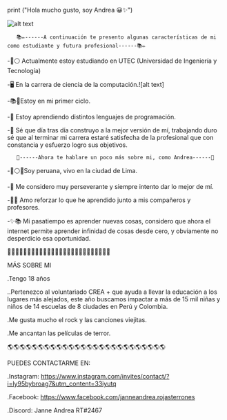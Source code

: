 
print ("Hola mucho gusto, soy Andrea 😀✨")

![alt text](https://media.istockphoto.com/vectors/computer-science-word-concepts-banner-vector-id1173372800)



       📚✏️------A continuación te presento algunas características de mi como estudiante y futura profesional------📚✏️

-🔵⚪ Actualmente estoy estudiando en UTEC (Universidad de Ingeniería y Tecnología) 

-🖥️ En la carrera de ciencia de la computación.![alt text]

-📚🎒Estoy en mi primer ciclo.

-🙌 Estoy aprendiendo distintos lenguajes de programación.

-🤗 Sé que día tras día construyo a la mejor versión de mí, trabajando duro sé que al terminar mi carrera estaré satisfecha de la profesional que con constancia y esfuerzo logro sus objetivos.


       🌷------Ahora te hablare un poco más sobre mi, como Andrea------🌷

-🔴⚪🔴Soy peruana, vivo en la ciudad de Lima. 

-🥰 Me considero muy perseverante y siempre intento dar lo mejor de mí.


-🧠🤓 Amo reforzar lo que he aprendido junto a mis compañeros y profesores.


-✨📚 Mi pasatiempo es aprender nuevas cosas, considero que ahora el internet permite aprender infinidad de cosas desde cero, y obviamente no desperdicio esa oportunidad.


  
  
  🌼🌸🌼🌸🌼🌸🌼🌸🌼🌸🌼🌸🌼🌸🌼🌸🌼🌸🌼🌸🌼🌸🌼🌸🌼🌸
 
   MÁS SOBRE MI
  
  .Tengo 18 años
  
  ..Pertenezco al voluntariado CREA + que ayuda a llevar la educación a los lugares más alejados, este año buscamos impactar a
   más de 15 mil niñas y niños de 14 escuelas de 8 ciudades en Perú y Colombia.
  
  .Me gusta mucho el rock y las canciones viejitas.
  
  .Me ancantan las películas de terror.
   

  
 🌎🌎🌎🌎🌎🌎🌎🌎🌎🌎🌎🌎🌎🌎🌎🌎🌎🌎🌎🌎🌎🌎🌎🌎🌎🌎
 
 PUEDES CONTACTARME EN:
 
 .Instagram: https://www.instagram.com/invites/contact/?i=ly95bybroag7&utm_content=33iyutq
 
 .Facebook:  https://www.facebook.com/janneandrea.rojasterrones
 
 .Discord:   Janne Andrea RT#2467
 











